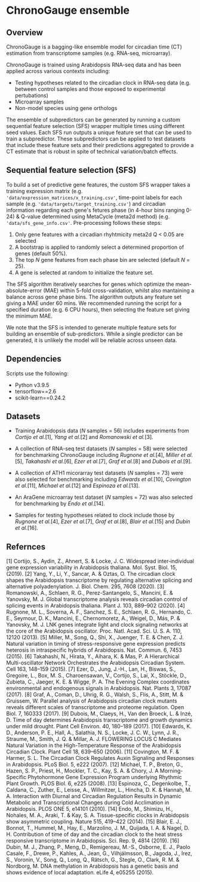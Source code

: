 # ChronoGauge ensemble

## Overview
ChronoGauge is a bagging-like ensemble model for circadian time (CT) estimation from transcriptome samples (e.g. RNA-seq, microarray).

ChronoGauge is trained using Arabidopsis RNA-seq data and has been applied across various contexts including:
* Testing hypotheses related to the circadian clock in RNA-seq data (e.g. between control samples and those exposed to experimental pertubations)
* Microarray samples
* Non-model species using gene orthologs

The ensemble of subpredictors can be generated by running a custom sequential feature selection (SFS) wrapper multiple times using different seed values. Each SFS run outputs a unique feature set that can be used to train a subpredictor. These subpredictors can be applied to test datasets that include these feature sets and their predictions aggregated to provide a CT estimate that is robust in spite of technical variation/batch effects.

## Sequential feature selection (SFS)
To build a set of predictive gene features, the custom SFS wrapper takes a training expression matrix (e.g. `'data/expression_matrices/x_training.csv'`, time-point labels for each sample (e.g. `'data/targets/target_training.csv'`) and circadian information regarding each gene's fetures phase (in 4-hour bins ranging 0-24) & Q-value determined using MetaCycle (meta2d method) (e.g. `'data/sfs_gene_info.csv'`. Pre-processing follows these steps:

1. Only gene features with a circadian rhyhtmicity meta2d Q < 0.05 are selected
2. A bootstrap is applied to randomly select a determined proportion of genes (default 50%).
3. The top _N_ gene features from each phase bin are selected (default _N_ = 25).
4. A gene is selected at random to initialize the feature set.

The SFS algorithm iteratively searches for genes which optimize the mean-absolute-error (MAE) within 5-fold cross-validation, whilst also mantaining a balance across gene phase bins. The algorithm outputs any feature set giving a MAE under 60 mins. We recommended running the script for a specified duration (e.g. 6 CPU hours), then selecting the feature set giving the minimum MAE.

We note that the SFS is intended to generate multiple feature sets for building an ensemble of sub-predictors. While a single predictor can be generated, it is unlikely the model will be reliable across unseen data.


## Dependencies
Scripts use the following:
* Python v3.9.5
* tensorflow==2.6
* scikit-learn==0.24.2

## Datasets
* Training Arabidopsis data (_N_ samples = 56) includes experiments from _Cortijo et al._[1], _Yang et al._[2] and _Romanowski et al._[3].

* A collection of RNA-seq test datasets (_N_ samples = 58) were selected for benchmarking ChronoGauge including _Rugnone et al._[4], _Miller et al._[5], _Takahashi et al._[6], _Ezer et al._[7], _Graf et al._[8] and _Dubois et al._[9].

* A collection of ATH1 micorarray test datasets (_N_ samples = 73) were also selected for benchmarking including _Edwards et al._[10], _Covington et al._[11], _Michael et al._[12] and _Espinoza et al._[13].

* An AraGene microarray test dataset (_N_ samples = 72) was also selected for benchmarking by _Endo et al._[14].

* Samples for testing hypotheses related to clock include those by _Rugnone et al._[4], _Ezer et al._[7], _Graf et al._[8], _Blair et al._[15] and _Dubin et al._[16].


## Refernces
[1] Cortijo, S., Aydin, Z., Ahnert, S. & Locke, J. C. Widespread inter‐individual gene expression variability in Arabidopsis thaliana. Mol. Syst. Biol. 15, (2019).
[2] Yang, Y., Li, Y., Sancar, A. & Oztas, O. The circadian clock shapes the Arabidopsis transcriptome by regulating alternative splicing and alternative polyadenylation. J. Biol. Chem. 295, 7608 (2020).
[3] Romanowski, A., Schlaen, R. G., Perez-Santangelo, S., Mancini, E. & Yanovsky, M. J. Global transcriptome analysis reveals circadian control of splicing events in Arabidopsis thaliana. Plant J. 103, 889–902 (2020).
[4] Rugnone, M. L., Soverna, A. F., Sanchez, S. E., Schlaen, R. G., Hernando, C. E., Seymour, D. K., Mancini, E., Chernomoretz, A., Weigel, D., Más, P. & Yanovsky, M. J. LNK genes integrate light and clock signaling networks at the core of the Arabidopsis oscillator. Proc. Natl. Acad. Sci. U. S. A. 110, 12120 (2013).
[5] Miller, M., Song, Q., Shi, X., Juenger, T. E. & Chen, Z. J. Natural variation in timing of stress-responsive gene expression predicts heterosis in intraspecific hybrids of Arabidopsis. Nat. Commun. 6, 7453 (2015).
[6] Takahashi, N., Hirata, Y., Aihara, K. & Mas, P. A Hierarchical Multi-oscillator Network Orchestrates the Arabidopsis Circadian System. Cell 163, 148–159 (2015).
[7] Ezer, D., Jung, J.-H., Lan, H., Biswas, S., Gregoire, L., Box, M. S., Charoensawan, V., Cortijo, S., Lai, X., Stöckle, D., Zubieta, C., Jaeger, K. E. & Wigge, P. A. The Evening Complex coordinates environmental and endogenous signals in Arabidopsis. Nat. Plants 3, 17087 (2017).
[8] Graf, A., Coman, D., Uhrig, R. G., Walsh, S., Flis, A., Stitt, M. & Gruissem, W. Parallel analysis of Arabidopsis circadian clock mutants reveals different scales of transcriptome and proteome regulation. Open Biol. 7, 160333 (2017).
[9] Dubois, M., Claeys, H., Van den Broeck, L. & Inzé, D. Time of day determines Arabidopsis transcriptome and growth dynamics under mild drought. Plant Cell Environ. 40, 180–189 (2017).
[10] Edwards, K. D., Anderson, P. E., Hall, A., Salathia, N. S., Locke, J. C. W., Lynn, J. R., Straume, M., Smith, J. Q. & Millar, A. J. FLOWERING LOCUS C Mediates Natural Variation in the High-Temperature Response of the Arabidopsis Circadian Clock. Plant Cell 18, 639–650 (2006).
[11] Covington, M. F. & Harmer, S. L. The Circadian Clock Regulates Auxin Signaling and Responses in Arabidopsis. PLoS Biol. 5, e222 (2007).
[12] Michael, T. P., Breton, G., Hazen, S. P., Priest, H., Mockler, T. C., Kay, S. A. & Chory, J. A Morning-Specific Phytohormone Gene Expression Program underlying Rhythmic Plant Growth. PLOS Biol. 6, e225 (2008).
[13] Espinoza, C., Degenkolbe, T., Caldana, C., Zuther, E., Leisse, A., Willmitzer, L., Hincha, D. K. & Hannah, M. A. Interaction with Diurnal and Circadian Regulation Results in Dynamic Metabolic and Transcriptional Changes during Cold Acclimation in Arabidopsis. PLOS ONE 5, e14101 (2010).
[14] Endo, M., Shimizu, H., Nohales, M. A., Araki, T. & Kay, S. A. Tissue-specific clocks in Arabidopsis show asymmetric coupling. Nature 515, 419–422 (2014).
[15] Blair, E. J., Bonnot, T., Hummel, M., Hay, E., Marzolino, J. M., Quijada, I. A. & Nagel, D. H. Contribution of time of day and the circadian clock to the heat stress responsive transcriptome in Arabidopsis. Sci. Rep. 9, 4814 (2019).
[16] Dubin, M. J., Zhang, P., Meng, D., Remigereau, M.-S., Osborne, E. J., Paolo Casale, F., Drewe, P., Kahles, A., Jean, G., Vilhjálmsson, B., Jagoda, J., Irez, S., Voronin, V., Song, Q., Long, Q., Rätsch, G., Stegle, O., Clark, R. M. & Nordborg, M. DNA methylation in Arabidopsis has a genetic basis and shows evidence of local adaptation. eLife 4, e05255 (2015).
